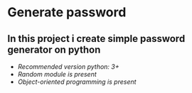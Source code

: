 # Generate password
## **In this project i create simple password generator on python**


+ *Recommended version python: 3+*
+ *Random module is present*
+ *Object-oriented programming is present*
